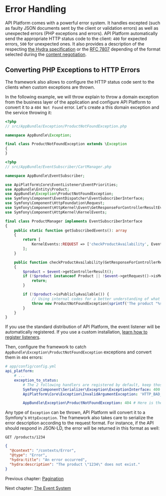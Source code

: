 # Error Handling

API Platform comes with a powerful error system. It handles excepted (such as faulty JSON documents sent by the
client or validation errors) as well as unexpected errors (PHP exceptions and errors).
API Platform automatically send the appropriate HTTP status code to the client: `400` for expected errors, `500` for
unexpected ones. It also provides a description of the respecting [the Hydra specification](http://www.hydra-cg.com/spec/latest/core/#description-of-http-status-codes-and-errors)
or the [RFC 7807](https://tools.ietf.org/html/rfc7807) depending of the format selected during the [content negotiation](content-negotiation.md).

## Converting PHP Exceptions to HTTP Errors

The framework also allows to configure the HTTP status code sent to the clients when custom exceptions are thrown.

In the following example, we will throw explain to throw a domain exception from the business layer of the application and
configure API Platform to convert it to a `404 Not Found` error. Let's create a this domain exception and the service throwing
it:

```php
<?php
// src/AppBundle/Exception/ProductNotFoundException.php

namespace AppBundle\Exception;

final class ProductNotFoundException extends \Exception
{
}
```

```php
<?php
// src/AppBundle/EventSubscriber/CartManager.php

namespace AppBundle\EventSubscriber;

use ApiPlatform\Core\EventListener\EventPriorities;
use AppBundle\Entity\Product;
use AppBundle\Exception\ProductNotFoundException;
use Symfony\Component\EventDispatcher\EventSubscriberInterface;
use Symfony\Component\HttpFoundation\Request;
use Symfony\Component\HttpKernel\Event\GetResponseForControllerResultEvent;
use Symfony\Component\HttpKernel\KernelEvents;

final class ProductManager implements EventSubscriberInterface
{
    public static function getSubscribedEvents(): array
    {
        return [
            KernelEvents::REQUEST => ['checkProductAvailability', EventPriorities::POST_DESERIALIZE],
        ];
    }

    public function checkProductAvailability(GetResponseForControllerResultEvent $event): void
    {
        $product = $event->getControllerResult();
        if (!$product instanceof Product || !$event->getRequest()->isMethodSafe(false)) {
            return;
        }

        if (!$product->isPubliclyAvailable()) {
            // Using internal codes for a better understanding of what's going on
            throw new ProductNotFoundException(sprintf('The product "%s" does not exist.', $product->getId()));
        }
    }
}
```

If you use the standard distribution of API Platform, the event listener will be automatically registered. If you use a
custom installation, [learn how to register listeners](events.md).

Then, configure the framework to catch `AppBundle\Exception\ProductNotFoundException` exceptions and convert them in `404`
errors:

```yaml
# app/config/config.yml
api_platform:
    # ...
    exception_to_status:
        # The 2 following handlers are registered by default, keep those lines to prevent unexpected side effects
        Symfony\Component\Serializer\Exception\ExceptionInterface: 400 # Use a raw status code (recommended)
        ApiPlatform\Core\Exception\InvalidArgumentException: 'HTTP_BAD_REQUEST' # Or a `Symfony\Component\HttpFoundation\Response`'s constant

        AppBundle\Exception\ProductNotFoundException: 404 # Here is the handler for our custom exception
```

Any type of `Exception` can be thrown, API Platform will convert it to a Symfony's `HttpException`. The framework also takes
care to serialize the error description according to the request format. For instance, if the API should respond in JSON-LD,
the error will be returned in this format as well:

`GET /products/1234`

```json
{
  "@context": "/contexts/Error",
  "@type": "Error",
  "hydra:title": "An error occurred",
  "hydra:description": "The product \"1234\" does not exist."
}
```

Previous chapter: [Pagination](pagination.md)

Next chapter: [The Event System](events.md)
